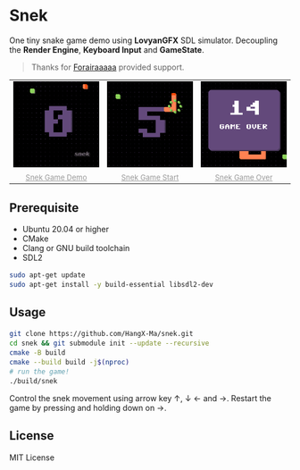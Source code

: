 # Snek

One tiny snake game demo using **LovyanGFX** SDL simulator. Decoupling the **Render Engine**, **Keyboard Input** and **GameState**.

> Thanks for [Forairaaaaa](https://github.com/Forairaaaaa) provided support.

<div class="snek" align="center">
  <table>
    <tr>
      <td><img src="./assets/snek.gif" alt="snek game" width=200 />
      <td><img src="./assets/snek_gamestart.png" alt="snek game start" width=200 />
      <td><img src="./assets/snek_gameover.png" alt="snek game over" width=200 />
    </tr>
    <tr>
      <td align="center"><font size="2" color="#999"><u>Snek Game Demo</u></font></td>
      <td align="center"><font size="2" color="#999"><u>Snek Game Start</u></font></td>
      <td align="center"><font size="2" color="#999"><u>Snek Game Over</u></font></td>
    </tr>
  </table>
</div>

## Prerequisite

- Ubuntu 20.04 or higher
- CMake
- Clang or GNU build toolchain
- SDL2

```bash
sudo apt-get update
sudo apt-get install -y build-essential libsdl2-dev
```

## Usage

```bash
git clone https://github.com/HangX-Ma/snek.git
cd snek && git submodule init --update --recursive
cmake -B build
cmake --build build -j$(nproc)
# run the game!
./build/snek
```

Control the snek movement using arrow key &uarr;, &darr; &larr; and &rarr;. Restart the game by pressing and holding down on &rarr;.

## License

MIT License
